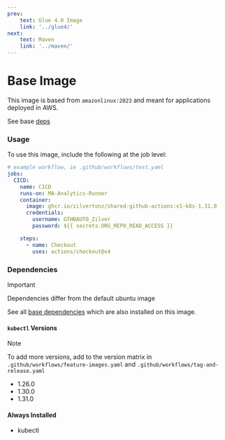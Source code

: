 ```yaml
---
prev:
    text: Glue 4.0 Image
    link: '../glue4/'
next:
    text: Maven
    link: '../maven/'
---
```


# Base Image

This image is based from `amazonlinux:2023` and meant for applications deployed 
in AWS.

See base [deps](#always-installed)

### Usage
To use this image, include the following at the job level:

```yaml
# example workflow, ie .github/workflows/test.yaml
jobs:
  CICD:
    name: CICD
    runs-on: MA-Analytics-Runner
    container:
      image: ghcr.io/zilvertonz/shared-github-actions:v1-k8s-1.31.0
      credentials:
        username: GTHBAUTO_Zilver
        password: ${{ secrets.ORG_REPO_READ_ACCESS }}

    steps:
      - name: Checkout
        uses: actions/checkout@v4
```

### Dependencies

> [!IMPORTANT]
> Dependencies differ from the default ubuntu image

See all [base dependencies](../base/#always-installed) which are also installed 
on this image.

#### `kubectl` Versions

> [!NOTE]
> To add more versions, add to the version matrix in `.github/workflows/feature-images.yaml` 
> and `.github/workflows/tag-and-release.yaml`

- 1.26.0
- 1.30.0
- 1.31.0

#### Always Installed
- kubectl


